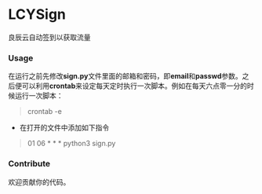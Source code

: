 # LCYSign
良辰云自动签到以获取流量

### Usage
在运行之前先修改**sign.py**文件里面的邮箱和密码，即**email**和**passwd**参数。之后便可以利用**crontab**来设定每天定时执行一次脚本。例如在每天六点零一分的时候运行一次脚本：
> crontab -e
* 在打开的文件中添加如下指令
>  01 06 * * * python3 sign.py

### Contribute
欢迎贡献你的代码。
